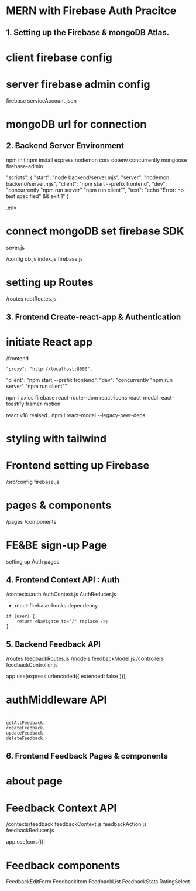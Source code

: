 # MERN with Firebase Auth Pracitce

## 1. Setting up the Firebase & mongoDB Atlas.

# client firebase config

<!--
import { initializeApp } from "firebase/app";

const firebaseConfig = {
  apiKey: "AIzaSyAidCYJoMIAlMzC9593NteXrpV9Cmz-DNE",
  authDomain: "mernwithfireauth.firebaseapp.com",
  projectId: "mernwithfireauth",
  storageBucket: "mernwithfireauth.appspot.com",
  messagingSenderId: "188317599810",
  appId: "1:188317599810:web:46e88a088a146cc80ac5db"
};

const app = initializeApp(firebaseConfig); -->

# server firebase admin config

firebase serviceAccount.json

<!-- var admin = require("firebase-admin");

var serviceAccount = require("path/to/serviceAccountKey.json");

admin.initializeApp({
  credential: admin.credential.cert(serviceAccount)
}); -->

# mongoDB url for connection

<!-- mongodb+srv://mosmo:<password>@cluster0.qgz0v.mongodb.net/myFirstDatabase?retryWrites=true&w=majority -->

## 2. Backend Server Environment

npm init
npm install express nodemon cors dotenv concurrently mongoose firebase-admin

<!-- package.json -->

"scripts": {
"start": "node backend/server.mjs",
"server": "nodemon backend/server.mjs",
"client": "npm start --prefix frontend",
"dev": "concurrently \"npm run server\" \"npm run client\"",
"test": "echo \"Error: no test specified\" && exit 1"
}

<!--  -->

.env

<!-- PORT / MONGO_URI / FIREBASE API / etc -->

# connect mongoDB set firebase SDK

sever.js

/config
db.js
index.js
firebase.js

<!-- require('dotenv').config(); -->

# setting up Routes

/routes
rootRoutes.js

<!-- app.use('/api/', require('./routes/rootRoutes')); -->

## 3. Frontend Create-react-app & Authentication

# initiate React app

/frontend

<!-- package.json -->

    "proxy": "http://localhost:8000",

<!--  -->

<!-- backend package.json -->

"client": "npm start --prefix frontend",
"dev": "concurrently \"npm run server\" \"npm run client\""

<!--  -->

npm i axios firebase react-router-dom react-icons react-modal react-toastify framer-motion

<!-- issue -->

react v18 realsed..
npm i react-modal --legacy-peer-deps

<!--  -->

# styling with tailwind

<!-- https://tailwindcss.com/docs/guides/create-react-app -->

# Frontend setting up Firebase

/src/config
firebase.js

# pages & components

/pages
/components

# FE&BE sign-up Page

setting up Auth pages

## 4. Frontend Context API : Auth

/contexts/auth
AuthContext.js
AuthReducer.js

- react-firebase-hooks dependency

 <!-- To keep the history clean, you should set replace prop. This will avoid extra redirects after the user click back. -->

    if (user) {
    	return <Navigate to="/" replace />;
    }

<!--  -->

## 5. Backend Feedback API

/routes
feedbackRoutes.js
/models
feedbackModel.js
/controllers
feedbackController.js

<!-- express-async-handler -->

<!-- get req.body -->

app.use(express.urlencoded({ extended: false }));

<!--  -->

# authMiddleware API

#

    getAllFeedback,
    createFeedback,
    updateFeedback,
    deleteFeedback,

## 6. Frontend Feedback Pages & components

# about page

# Feedback Context API

/contexts/feedback
feedbackContext.js
feedbackAction.js
feedbackReducer.js

<!-- server.js -->

app.use(cors());

# Feedback components

FeedbackEditForm
FeedbackItem
FeedbackList
FeedbackStats
RatingSelect
